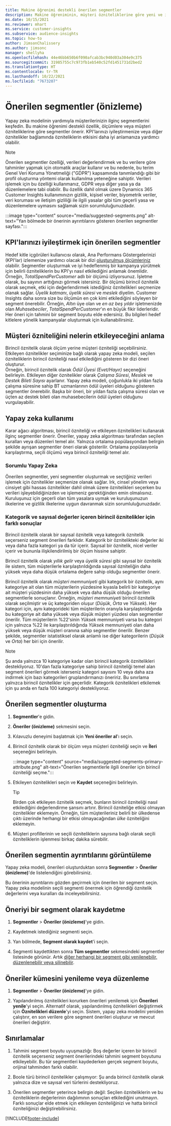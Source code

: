```yaml
---
title: Makine öğrenimi destekli önerilen segmentler
description: Makine öğreniminin, müşteri özniteliklerine göre yeni ve ilginç segmentler bulmanıza yardımcı olmasını sağlayın.
ms.date: 10/15/2021
ms.reviewer: mhart
ms.service: customer-insights
ms.subservice: audience-insights
ms.topic: how-to
author: JimsonChalissery
ms.author: jimsonc
manager: shellyha
ms.openlocfilehash: 44e46bb650b6f090afcab3bc940d03a304e9c375
ms.sourcegitcommit: 31985755c7c973fb1eb540c52fd1451731d2bed2
ms.translationtype: HT
ms.contentlocale: tr-TR
ms.lasthandoff: 10/22/2021
ms.locfileid: "7673207"
---
```

# <a name="suggested-segments-preview"></a>Önerilen segmentler (önizleme)

Yapay zeka modelinin yardımıyla müşterilerinizin ilginç segmentlerini keşfedin. Bu makine öğrenimi destekli özellik, ölçümlere veya müşteri özniteliklerine göre segmentler önerir. KPI'larınızı iyileştirmenize veya diğer öznitelikler bağlamında özniteliklerin etkisini daha iyi anlamanıza yardımcı olabilir. 

> [!NOTE]
> Önerilen segmentler özelliği, verileri değerlendirmek ve bu verilere göre tahminler yapmak için otomatik araçlar kullanır ve bu nedenle, bu terim Genel Veri Koruma Yönetmeliği ("GDPR") kapsamında tanımlandığı gibi bir profil oluşturma yöntemi olarak kullanılma yeteneğine sahiptir. Verileri işlemek için bu özelliği kullanmanız, GDPR veya diğer yasa ya da düzenlemelere tabi olabilir. Bu özellik dahil olmak üzere Dynamics 365 Customer Insights kullanımınızın gizlilik, kişisel veriler, biyometrik veriler, veri koruması ve iletişim gizliliği ile ilgili yasalar gibi tüm geçerli yasa ve düzenlemelere uymasını sağlamak sizin sorumluluğunuzdadır.

:::image type="content" source="media/suggested-segments.png" alt-text="Yan bölmede bir önerinin ayrıntılarını gösteren önerilen segmentler sayfası.":::

## <a name="suggested-segments-to-improve-your-kpis"></a>KPI'larınızı iyileştirmek için önerilen segmentler

Hedef kitle içgörüleri kullanıcısı olarak, Ana Performans Göstergelerinizi (KPI'lar) izlemenize yardımcı olacak bir dizi [oluşturulmuş ölçümleriniz](measures.md) olabilir. Segmentler oluşturmak ve iyi hedeflenmiş bir kampanya yürütmek için belirli özniteliklerin bu KPI'yı nasıl etkilediğini anlamak önemlidir.   
Örneğin, *TotalSpendPerCustomer* adlı bir ölçümü izliyorsunuz. İşletme olarak, bu sayının arttığınızı görmek istersiniz. Bir ölçümü birincil öznitelik olarak seçmek, etki için değerlendirmek istediğiniz öznitelikleri seçmenize olanak sağlar. *Üyelik katmanı*, *üyelik süresi* ve *meslek* diyelim. Customer Insights daha sonra size bu ölçümün en çok kimi etkilediğini söyleyen bir segment önerebilir. Örneğin, *Altın* üye olan ve *en az beş yıldır* işletmenizde olan *Muhasebeciler*, *TotalSpendPerCustomer*'ın en büyük fikir liderleridir. Her öneri için tahmini bir segment boyutu elde edersiniz. Bu bilgileri hedef kitlelere yönelik kampanyalar oluşturmak için kullanabilirsiniz.

## <a name="understand-what-influences-a-customer-attribute"></a>Müşteri özniteliğini nelerin etkileyeceğini anlama

Birincil öznitelik olarak ölçüm yerine müşteri özniteliği seçebilirsiniz. Etkileyen öznitelikler seçiminize bağlı olarak yapay zeka modeli, seçilen özniteliklerin birincil özniteliği nasıl etkilediğini gösteren bir dizi öneri oluşturur.   
Örneğin, birincil öznitelik olarak *Ödül Üyesi (Evet/Hayır)* seçeneğini belirleyin. Etkileyen diğer öznitelikler olarak *Çalışma Süresi*, *Meslek* ve *Destek Bileti Sayısı* ayarlanır. Yapay zeka modeli, çoğunlukla iki yıldan fazla çalışma süresine sahip BT uzmanlarının ödül üyeleri olduğunu gösteren segmentler önerebilir. Başka bir öneri, bir yıldan fazla çalışma süresi olan ve üçten az destek bileti olan muhasebecilerin ödül üyeleri olduğunu vurgulayabilir. 

## <a name="artificial-intelligence-usage"></a>Yapay zeka kullanımı

Karar ağacı algoritması, birincil özniteliği ve etkileyen öznitelikleri kullanarak ilginç segmentler önerir. Öneriler, yapay zeka algoritması tarafından seçilen kuralları veya düzenleri temel alır. Yalnızca ortalama popülasyondan belirgin şekilde ayrışan segmentler öneri olarak gösterilir. Ortalama popülasyonla karşılaştırma, seçili ölçümü veya birincil özniteliği temel alır.

### <a name="responsible-ai"></a>Sorumlu Yapay Zeka

Önerilen segmentler, yeni segmentler oluşturmak ve seçtiğiniz verileri işlemek için öznitelikler seçmenize olanak sağlar. Irk, cinsel yönelim veya cinsiyet gibi hassas öznitelikler dahil olmak üzere öznitelikleri seçerken bu verileri işleyebildiğinizden ve işlemeniz gerektiğinden emin olmalısınız. Kuruluşunuz için geçerli olan tüm yasalara uymak ve kuruluşunuzun ilkelerine ve gizlilik ilkelerine uygun davranmak sizin sorumluluğunuzdadır.

### <a name="different-results-for-primary-attributes-with-categorical-and-numeric-values"></a>Kategorik ve sayısal değerler içeren birincil öznitelikler için farklı sonuçlar

Birincil öznitelik olarak bir sayısal öznitelik veya kategorik öznitelik seçerseniz segment önerileri farklıdır. Kategorik bir öznitelikteki değerler iki veya daha fazla kategori ya da tür içerir. Sayısal bir öznitelik, nicel veriler içerir ve bununla ilişkilendirilmiş bir ölçüm hissine sahiptir.

Birincil öznitelik olarak *yıllık gelir* veya *üyelik süresi* gibi sayısal bir öznitelik ile sistem, tüm müşterilerle karşılaştırıldığında sayısal özniteliğin daha yüksek veya daha düşük ortalama değere sahip olduğu segmentler önerir.

Birincil öznitelik olarak *müşteri memnuniyeti* gibi kategorik bir öznitelik, aynı kategoriye ait olan tüm müşterilerin yüzdesine kıyasla belirli bir kategoriye ait müşteri yüzdesinin daha yüksek veya daha düşük olduğu önerilen segmentlerle sonuçlanır. Örneğin, *müşteri memnuniyeti* birincil öznitelik olarak seçilmiştir ve üç kategoriden oluşur (*Düşük*, *Orta* ve *Yüksek*). Her kategori için, aynı kategorideki tüm müşterilerin oranıyla karşılaştırıldığında bu kategoriye ait daha yüksek veya düşük müşteri yüzdesi olan segmentler önerilir. Tüm müşterilerin %22'sinin *Yüksek* memnuniyeti varsa bu kategori için yalnızca %22 ile karşılaştırıldığında *Yüksek* memnuniyeti olan daha yüksek veya düşük müşteri oranına sahip segmentler önerilir. Benzer şekilde, segmentler istatistiksel olarak anlamlı ise diğer kategorilerin (*Düşük* ve *Orta*) her biri için önerilir.

> [!NOTE]
> Şu anda yalnızca 10 kategoriye kadar olan birincil kategorik öznitelikleri destekliyoruz. 10'dan fazla kategoriye sahip birincil özniteliği temel alan segment önerileri görmek isterseniz kategori sayısını 10 veya daha aza indirmek için bazı kategorileri gruplandırmanızı öneririz. Bu sınırlama yalnızca birincil öznitelikler için geçerlidir. Kategorik öznitelikleri etkilemek için şu anda en fazla 100 kategoriyi destekliyoruz.

## <a name="generate-suggested-segments"></a>Önerilen segmentler oluşturma

1. **Segmentler**'e gidin.

1. **Öneriler (önizleme)** sekmesini seçin.

1. Kılavuzlu deneyimi başlatmak için **Yeni öneriler al**'ı seçin.

1. Birincil öznitelik olarak bir ölçüm veya müşteri özniteliği seçin ve **İleri** seçeneğini belirleyin.

   :::image type="content" source="media/suggested-segments-primary-attribute.png" alt-text="Önerilen segmentlerle ilgili öneriler için birincil özniteliği seçme.":::

1. Etkileyen öznitelikleri seçin ve **Kaydet** seçeneğini belirleyin.
   
   > [!TIP]
   > Birden çok etkileyen öznitelik seçmek, bunların birincil özniteliği nasıl etkilediğini değerlendirme şansını artırır. Birincil özniteliğe etkisi olmayan öznitelikler eklemeyin. Örneğin, tüm müşterileriniz belirli bir ülkedense çıktı üzerinde herhangi bir etkisi olmayacağından *ülke* özniteliğini eklemeyin.

1. Müşteri profillerinin ve seçili özniteliklerin sayısına bağlı olarak seçili özniteliklerin işlenmesi birkaç dakika sürebilir. 

## <a name="view-details-of-a-suggested-segment"></a>Önerilen segmentin ayrıntılarını görüntüleme

Yapay zeka modeli, önerileri oluşturduktan sonra **Segmentler** > **Öneriler (önizleme)**'de listelendiğini görebilirsiniz.
 
Bu önerinin ayrıntılarını gözden geçirmek için önerilen bir segment seçin. Yapay zeka modelinin seçili segmenti önermek için öğrendiği öznitelik değerlerini veya kuralları da inceleyebilirsiniz.

## <a name="save-a-suggestion-as-a-segment"></a>Öneriyi bir segment olarak kaydetme

1. **Segmentler** > **Öneriler (önizleme)**'ye gidin.

1. Kaydetmek istediğiniz segmenti seçin. 

1. Yan bölmede, **Segment olarak kaydet**'i seçin. 

1. Segmenti kaydettikten sonra **Tüm segmentler** sekmesindeki segmentler listesinde görünür. Artık [diğer herhangi bir segment gibi yenilenebilir, düzenlenebilir veya silinebilir](segments.md).

## <a name="refresh-or-edit-a-set-of-suggestions"></a>Öneriler kümesini yenileme veya düzenleme

1. **Segmentler** > **Öneriler (önizleme)**'ye gidin.

1. Yapılandırılmış öznitelikleri korurken önerileri yenilemek için **Önerileri yenile**'yi seçin. Alternatif olarak, yapılandırılmış öznitelikleri değiştirmek için **Öznitelikleri düzenle**'yi seçin. Sistem, yapay zeka modelini yeniden çalıştırır, en son verilere göre segment önerileri oluşturur ve mevcut önerileri değiştirir.

## <a name="limitations"></a>Sınırlamalar

1. Tahmini segment boyutu uyuşmazlığı: Boş değerler içeren bir birincil öznitelik seçerseniz segment önerilerindeki tahmini segment boyutunu etkileyebilir. Bu tür segmentleri kaydederken gerçek segment boyutu, orijinal tahminden farklı olabilir.
 
2. Boole türü birincil öznitelikler çalışmıyor: Şu anda birincil öznitelik olarak yalnızca dize ve sayısal veri türlerini destekliyoruz.

3. Önerilen segmentler yeterince belirgin değil: Seçilen özniteliklerin ve bu özniteliklerin değerlerinin dağılımının sonuçları etkilediğini unutmayın. Farklı sonuçlar elde etmek için etkileyen özniteliğinizi ve hatta birincil özniteliğinizi değiştirebilirsiniz.



[!INCLUDE[footer-include](../includes/footer-banner.md)]